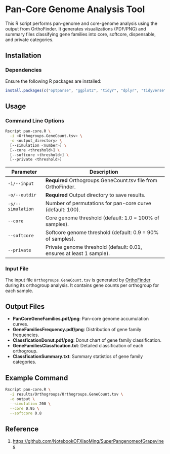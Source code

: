 
# Pan-Core Genome Analysis Tool

This R script performs pan-genome and core-genome analysis using the output from OrthoFinder. It generates visualizations (PDF/PNG) and summary files classifying gene families into core, softcore, dispensable, and private categories.

## Installation

### Dependencies
Ensure the following R packages are installed:
```R
install.packages(c("optparse", "ggplot2", "tidyr", "dplyr", "tidyverse", "ggsci", "scales"))
```

## Usage

### Command Line Options
```bash
Rscript pan-core.R \
  -i <Orthogroups.GeneCount.tsv> \
  -o <output_directory> \
  [--simulation <number>] \
  [--core <threshold>] \
  [--softcore <threshold>] \
  [--private <threshold>]
```

| Parameter       | Description                                                                 |
|-----------------|-----------------------------------------------------------------------------|
| `-i/--input`    | **Required** Orthogroups.GeneCount.tsv file from OrthoFinder.              |
| `-o/--outdir`   | **Required** Output directory to save results.                             |
| `-s/--simulation`| Number of permutations for pan-core curve (default: 100).                  |
| `--core`        | Core genome threshold (default: 1.0 = 100% of samples).                    |
| `--softcore`    | Softcore genome threshold (default: 0.9 = 90% of samples).                 |
| `--private`     | Private genome threshold (default: 0.01, ensures at least 1 sample).       |

### Input File
The input file `Orthogroups.GeneCount.tsv` is generated by [OrthoFinder](https://github.com/davidemms/OrthoFinder) during its orthogroup analysis. It contains gene counts per orthogroup for each sample.

## Output Files
- **PanCoreGeneFamilies.pdf/png**: Pan-core genome accumulation curves.
- **GeneFamiliesFrequency.pdf/png**: Distribution of gene family frequencies.
- **ClassficationDonut.pdf/png**: Donut chart of gene family classification.
- **GeneFamiliesClassfication.txt**: Detailed classification of each orthogroup.
- **ClassficationSummary.txt**: Summary statistics of gene family categories.

## Example Command
```bash
Rscript pan-core.R \
  -i results/Orthogroups/Orthogroups.GeneCount.tsv \
  -o output \
  --simulation 200 \
  --core 0.95 \
  --softcore 0.8
```

## Reference

1. https://github.com/NotebookOFXiaoMing/SuperPangenomeofGrapevines